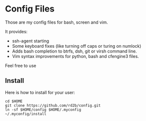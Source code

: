 Config Files
=============

Those are my config files for bash, screen and vim.

It provides:
* ssh-agent starting
* Some keyboard fixes (like turning off caps or turing on numlock)
* Adds bash completion to btrfs, dsh, git or virsh command line.
* Vim syntax improvements for python, bash and cfengine3 files.


Feel free to use

Install
-------
Here is how to install for your user:

    cd $HOME
    git clone https://github.com/rd2b/config.git
    ln -sf $HOME/config $HOME/.myconfig
    ~/.myconfig/install
